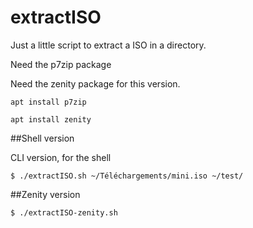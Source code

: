 # extractISO

Just a little script to extract a ISO in a directory.

Need the p7zip package

Need the zenity package for this version.


```
apt install p7zip
```

```
apt install zenity
```


##Shell version

CLI version, for the shell

```
$ ./extractISO.sh ~/Téléchargements/mini.iso ~/test/
```

##Zenity version

```
$ ./extractISO-zenity.sh 
```


